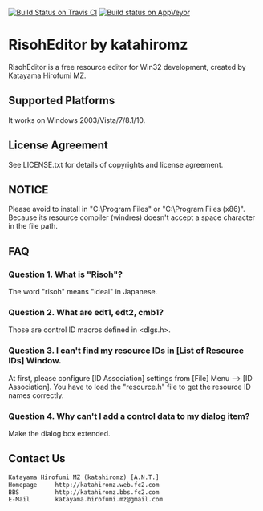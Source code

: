 [![Build Status on Travis CI](https://travis-ci.org/katahiromz/RisohEditor.svg?branch=master)](https://travis-ci.org/katahiromz/RisohEditor)
[![Build status on AppVeyor](https://ci.appveyor.com/api/projects/status/4sdaed4vyakby61h?svg=true)](https://ci.appveyor.com/project/katahiromz/risoheditor)

# RisohEditor by katahiromz

RisohEditor is a free resource editor for Win32 development, created by Katayama Hirofumi MZ.

## Supported Platforms

It works on Windows 2003/Vista/7/8.1/10.

## License Agreement

See LICENSE.txt for details of copyrights and license agreement.

## NOTICE

Please avoid to install in "C:\Program Files" or "C:\Program Files (x86)". Because its resource compiler (windres) doesn't accept a space character in the file path. 

## FAQ

### Question 1. What is "Risoh"?

The word "risoh" means "ideal" in Japanese.

### Question 2. What are edt1, edt2, cmb1?

Those are control ID macros defined in <dlgs.h>.

### Question 3. I can't find my resource IDs in [List of Resource IDs] Window.

At first, please configure [ID Association] settings from [File] Menu --> [ID Association]. You have to load the "resource.h" file to get the resource ID names correctly.

### Question 4. Why can't I add a control data to my dialog item?

Make the dialog box extended.

## Contact Us

```txt
Katayama Hirofumi MZ (katahiromz) [A.N.T.]
Homepage     http://katahiromz.web.fc2.com
BBS          http://katahiromz.bbs.fc2.com
E-Mail       katayama.hirofumi.mz@gmail.com
```
